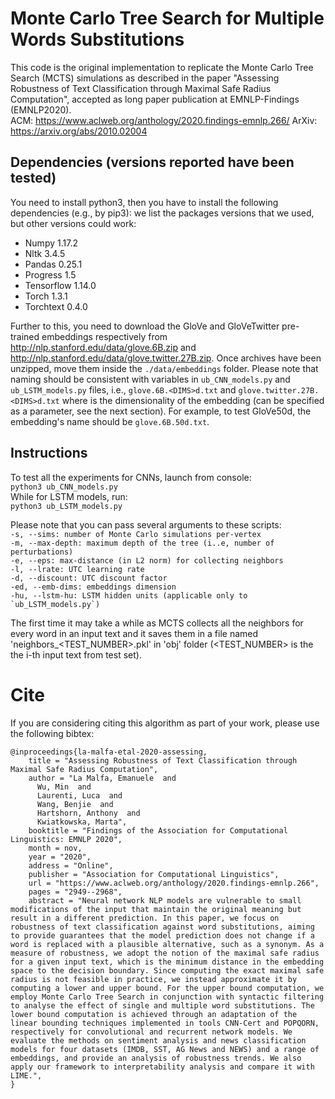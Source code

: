 # Monte Carlo Tree Search for Multiple Words Substitutions
This code is the original implementation to replicate the Monte Carlo Tree Search (MCTS) simulations as described in the paper "Assessing Robustness of Text Classification through Maximal Safe Radius Computation", accepted as long paper publication at EMNLP-Findings (EMNLP2020).
<br/>
ACM: https://www.aclweb.org/anthology/2020.findings-emnlp.266/
ArXiv: https://arxiv.org/abs/2010.02004

## Dependencies (versions reported have been tested)
You need to install python3, then you have to install the following dependencies (e.g., by pip3): we list the packages versions that we used, but other versions could work:
- Numpy 1.17.2
- Nltk 3.4.5
- Pandas 0.25.1
- Progress 1.5
- Tensorflow 1.14.0
- Torch 1.3.1
- Torchtext 0.4.0

Further to this, you need to download the GloVe and GloVeTwitter pre-trained embeddings respectively from http://nlp.stanford.edu/data/glove.6B.zip and http://nlp.stanford.edu/data/glove.twitter.27B.zip. Once archives have been unzipped, move them inside the ```./data/embeddings``` folder. Please note that naming should be consistent with variables in `ub_CNN_models.py` and `ub_LSTM_models.py` files, i.e., `glove.6B.<DIMS>d.txt` and `glove.twitter.27B.<DIMS>d.txt` where <DIMS> is the dimensionality of the embedding (can be specified as a parameter, see the next section). For example, to test GloVe50d, the embedding's name should be `glove.6B.50d.txt`.

## Instructions
To test all the experiments for CNNs, launch from console:
<br/>
```python3 ub_CNN_models.py```
<br/>
While for LSTM models, run:
<br/>
```python3 ub_LSTM_models.py```
<br/>

Please note that you can pass several arguments to these scripts:
<br/>
```-s, --sims: number of Monte Carlo simulations per-vertex```
<br/>
```-m, --max-depth: maximum depth of the tree (i..e, number of perturbations)```
<br/>
```-e, --eps: max-distance (in L2 norm) for collecting neighbors```
<br/>
```-l, --lrate: UTC learning rate```
<br/>
```-d, --discount: UTC discount factor```
<br/>
```-ed, --emb-dims: embeddings dimension```
<br/>
```-hu, --lstm-hu: LSTM hidden units (applicable only to `ub_LSTM_models.py`)```
<br/>

The first time it may take a while as MCTS collects all the neighbors for every word in an input text and it saves them in a file named 'neighbors_<TEST_NUMBER>.pkl' in 'obj' folder (<TEST_NUMBER> is the the i-th input text from test set). 

# Cite
If you are considering citing this algorithm as part of your work, please use the following bibtex:
<br/>
```
@inproceedings{la-malfa-etal-2020-assessing,
    title = "Assessing Robustness of Text Classification through Maximal Safe Radius Computation",
    author = "La Malfa, Emanuele  and
      Wu, Min  and
      Laurenti, Luca  and
      Wang, Benjie  and
      Hartshorn, Anthony  and
      Kwiatkowska, Marta",
    booktitle = "Findings of the Association for Computational Linguistics: EMNLP 2020",
    month = nov,
    year = "2020",
    address = "Online",
    publisher = "Association for Computational Linguistics",
    url = "https://www.aclweb.org/anthology/2020.findings-emnlp.266",
    pages = "2949--2968",
    abstract = "Neural network NLP models are vulnerable to small modifications of the input that maintain the original meaning but result in a different prediction. In this paper, we focus on robustness of text classification against word substitutions, aiming to provide guarantees that the model prediction does not change if a word is replaced with a plausible alternative, such as a synonym. As a measure of robustness, we adopt the notion of the maximal safe radius for a given input text, which is the minimum distance in the embedding space to the decision boundary. Since computing the exact maximal safe radius is not feasible in practice, we instead approximate it by computing a lower and upper bound. For the upper bound computation, we employ Monte Carlo Tree Search in conjunction with syntactic filtering to analyse the effect of single and multiple word substitutions. The lower bound computation is achieved through an adaptation of the linear bounding techniques implemented in tools CNN-Cert and POPQORN, respectively for convolutional and recurrent network models. We evaluate the methods on sentiment analysis and news classification models for four datasets (IMDB, SST, AG News and NEWS) and a range of embeddings, and provide an analysis of robustness trends. We also apply our framework to interpretability analysis and compare it with LIME.",
}
```

